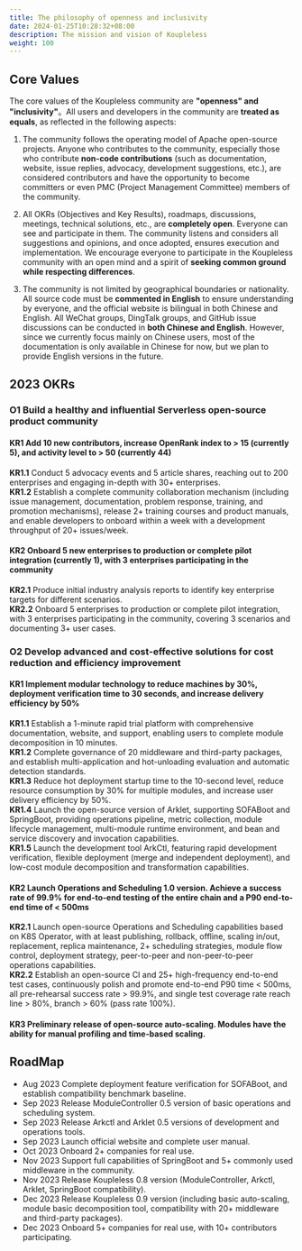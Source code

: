 ```yaml
---
title: The philosophy of openness and inclusivity
date: 2024-01-25T10:28:32+08:00
description: The mission and vision of Koupleless
weight: 100
---
```


## Core Values
The core values of the Koupleless community are **"openness" and "inclusivity"**。All users and developers in the community are **treated as equals**, as reflected in the following aspects:

1. The community follows the operating model of Apache open-source projects. Anyone who contributes to the community, especially those who contribute **non-code contributions** (such as documentation, website, issue replies, advocacy, development suggestions, etc.), are considered contributors and have the opportunity to become committers or even PMC (Project Management Committee) members of the community.

2. All OKRs (Objectives and Key Results), roadmaps, discussions, meetings, technical solutions, etc., are **completely open**. Everyone can see and participate in them. The community listens and considers all suggestions and opinions, and once adopted, ensures execution and implementation. We encourage everyone to participate in the Koupleless community with an open mind and a spirit of **seeking common ground while respecting differences**.

3. The community is not limited by geographical boundaries or nationality. All source code must be **commented in English** to ensure understanding by everyone, and the official website is bilingual in both Chinese and English. All WeChat groups, DingTalk groups, and GitHub issue discussions can be conducted in **both Chinese and English**. However, since we currently focus mainly on Chinese users, most of the documentation is only available in Chinese for now, but we plan to provide English versions in the future.

## 2023 OKRs
### O1  Build a healthy and influential Serverless open-source product community
#### KR1  Add 10 new contributors, increase OpenRank index to > 15 (currently 5), and activity level to > 50 (currently 44)
**KR1.1**  Conduct 5 advocacy events and 5 article shares, reaching out to 200 enterprises and engaging in-depth with 30+ enterprises.<br />
**KR1.2**  Establish a complete community collaboration mechanism (including issue management, documentation, problem response, training, and promotion mechanisms), release 2+ training courses and product manuals, and enable developers to onboard within a week with a development throughput of 20+ issues/week.

#### KR2  Onboard 5 new enterprises to production or complete pilot integration (currently 1), with 3 enterprises participating in the community
**KR2.1**  Produce initial industry analysis reports to identify key enterprise targets for different scenarios.<br />
**KR2.2**  Onboard 5 enterprises to production or complete pilot integration, with 3 enterprises participating in the community, covering 3 scenarios and documenting 3+ user cases.


### O2  Develop advanced and cost-effective solutions for cost reduction and efficiency improvement

#### KR1  Implement modular technology to reduce machines by 30%, deployment verification time to 30 seconds, and increase delivery efficiency by 50%
**KR1.1**  Establish a 1-minute rapid trial platform with comprehensive documentation, website, and support, enabling users to complete module decomposition in 10 minutes.<br />
**KR1.2**  Complete governance of 20 middleware and third-party packages, and establish multi-application and hot-unloading evaluation and automatic detection standards.<br />
**KR1.3**  Reduce hot deployment startup time to the 10-second level, reduce resource consumption by 30% for multiple modules, and increase user delivery efficiency by 50%.<br />
**KR1.4**  Launch the open-source version of Arklet, supporting SOFABoot and SpringBoot, providing operations pipeline, metric collection, module lifecycle management, multi-module runtime environment, and bean and service discovery and invocation capabilities.<br />
**KR1.5**  Launch the development tool ArkCtl, featuring rapid development verification, flexible deployment (merge and independent deployment), and low-cost module decomposition and transformation capabilities.

#### KR2  Launch Operations and Scheduling 1.0 version. Achieve a success rate of 99.9% for end-to-end testing of the entire chain and a P90 end-to-end time of < 500ms
**KR2.1**  Launch open-source Operations and Scheduling capabilities based on K8S Operator, with at least publishing, rollback, offline, scaling in/out, replacement, replica maintenance, 2+ scheduling strategies, module flow control, deployment strategy, peer-to-peer and non-peer-to-peer operations capabilities.<br />
**KR2.2**  Establish an open-source CI and 25+ high-frequency end-to-end test cases, continuously polish and promote end-to-end P90 time < 500ms, all pre-rehearsal success rate > 99.9%, and single test coverage rate reach line > 80%, branch > 60% (pass rate 100%).

#### KR3  Preliminary release of open-source **auto-scaling**. Modules have the ability for manual profiling and time-based scaling.


## RoadMap

- Aug 2023  Complete deployment feature verification for SOFABoot, and establish compatibility benchmark baseline.
- Sep 2023  Release ModuleController 0.5 version of basic operations and scheduling system.
- Sep 2023  Release Arkctl and Arklet 0.5 versions of development and operations tools.
- Sep 2023  Launch official website and complete user manual.
- Oct 2023  Onboard 2+ companies for real use.
- Nov 2023  Support full capabilities of SpringBoot and 5+ commonly used middleware in the community.
- Nov 2023  Release Koupleless 0.8 version (ModuleController, Arkctl, Arklet, SpringBoot compatibility).
- Dec 2023  Release Koupleless 0.9 version (including basic auto-scaling, module basic decomposition tool, compatibility with 20+ middleware and third-party packages).
- Dec 2023  Onboard 5+ companies for real use, with 10+ contributors participating.


<br/>
<br/>